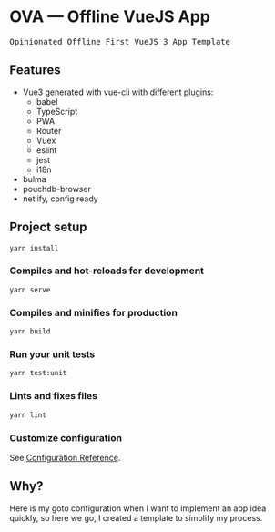 # OVA — Offline VueJS App

<samp>Opinionated Offline First VueJS 3 App Template </samp>

## Features

- Vue3 generated with vue-cli with different plugins:
  - babel
  - TypeScript
  - PWA
  - Router
  - Vuex
  - eslint
  - jest
  - i18n
- bulma
- pouchdb-browser
- netlify, config ready

## Project setup

```
yarn install
```

### Compiles and hot-reloads for development

```
yarn serve
```

### Compiles and minifies for production

```
yarn build
```

### Run your unit tests

```
yarn test:unit
```

### Lints and fixes files

```
yarn lint
```

### Customize configuration

See [Configuration Reference](https://cli.vuejs.org/config/).

## Why?

Here is my goto configuration when I want to implement an app idea quickly, so here we go, I created a template to simplify my process.
